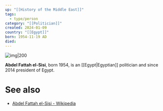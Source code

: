 ```yaml
---
up: "[[History of the Middle East]]"
tags:
  - type/person
category: "[[Politician]]"
created: 2024-01-09
country: "[[Egypt]]"
born: 1954-11-19 AD
died:
---
```

![img|200](https://upload.wikimedia.org/wikipedia/commons/8/85/AbdelFattah_Elsisi_%28cropped%29.jpg)

**Abdel Fattah el-Sisi**, born 1954, is an [[Egypt|Egyptian]] politician and since 2014 president of Egypt.

# See also
- [Abdel Fattah el-Sisi - Wikipedia](https://en.wikipedia.org/wiki/Abdel_Fattah_el-Sisi)
